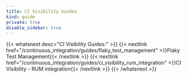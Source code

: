 ```yaml
---
title: CI Visibility Guides
kind: guide
private: true
disable_sidebar: true
---
```


{{< whatsnext desc="CI Visibility Guides:" >}}
    {{< nextlink href="/continuous_integration/guides/flaky_test_management" >}}Flaky Test Management{{< /nextlink >}}
    {{< nextlink href="/continuous_integration/guides/ci_visibility_rum_integration" >}}CI Visibility - RUM integration{{< /nextlink >}}
{{< /whatsnext >}}
